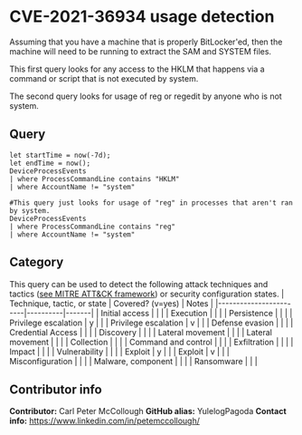 # CVE-2021-36934 usage detection
 
 Assuming that you have a machine that is properly BitLocker'ed, then 
 the machine will need to be running to extract the SAM and SYSTEM
 files. 
 
 This first query looks for any access to the HKLM that happens via a command
 or script that is not executed by system. 
 
 The second query looks for usage of reg or regedit by anyone who is not system.

## Query
```
let startTime = now(-7d);
let endTime = now();
DeviceProcessEvents
| where ProcessCommandLine contains "HKLM"
| where AccountName != "system"

#This query just looks for usage of "reg" in processes that aren't ran by system.
DeviceProcessEvents
| where ProcessCommandLine contains "reg"
| where AccountName != "system"

```
## Category
This query can be used to detect the following attack techniques and tactics ([see MITRE ATT&CK framework](https://attack.mitre.org/)) or security configuration states.
| Technique, tactic, or state | Covered? (v=yes) | Notes |
|------------------------|----------|-------|
| Initial access |  |  |
| Execution |  |  |
| Persistence |  |  | 
| Privilege escalation | y |  |
| Privilege escalation | v |  |
| Defense evasion |  |  | 
| Credential Access |  |  | 
| Discovery |  |  | 
| Lateral movement |  |  | 
| Lateral movement |  |  | 
| Collection |  |  | 
| Command and control |  |  | 
| Exfiltration |  |  | 
| Impact |  |  |
| Vulnerability |  |  |
| Exploit | y |  |
| Exploit | v |  |
| Misconfiguration |  |  |
| Malware, component |  |  |
| Ransomware |  |  |
## Contributor info
**Contributor:** Carl Peter McCollough
**GitHub alias:** YulelogPagoda
**Contact info:** https://www.linkedin.com/in/petemccollough/
